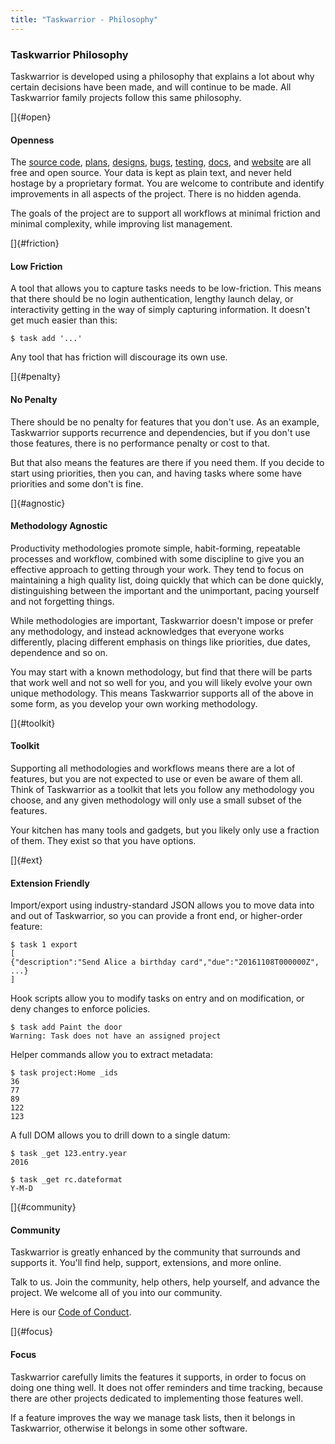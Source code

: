 ```yaml
---
title: "Taskwarrior - Philosophy"
---
```


### Taskwarrior Philosophy

Taskwarrior is developed using a philosophy that explains a lot about why
certain decisions have been made, and will continue to be made. All Taskwarrior
family projects follow this same philosophy.

[]{#open}

#### Openness

The [source code](https://github.com/GothenburgBitFactory/taskwarrior),
[plans](/docs/design/plans.html), [designs](/docs/design),
[bugs](https://github.com/GothenburgBitFactory/taskwarrior/issues),
[testing](https://github.com/GothenburgBitFactory/taskwarrior/actions),
[docs](/docs), and [website](https://github.com/GothenburgBitFactory/tw.org) are
all free and open source. Your data is kept as plain text, and never held
hostage by a proprietary format. You are welcome to contribute and identify
improvements in all aspects of the project. There is no hidden agenda.

The goals of the project are to support all workflows at minimal friction and
minimal complexity, while improving list management.

[]{#friction}

#### Low Friction

A tool that allows you to capture tasks needs to be low-friction. This means
that there should be no login authentication, lengthy launch delay, or
interactivity getting in the way of simply capturing information. It doesn\'t
get much easier than this:

    $ task add '...'

Any tool that has friction will discourage its own use.

[]{#penalty}

#### No Penalty

There should be no penalty for features that you don\'t use. As an example,
Taskwarrior supports recurrence and dependencies, but if you don\'t use those
features, there is no performance penalty or cost to that.

But that also means the features are there if you need them. If you decide to
start using priorities, then you can, and having tasks where some have
priorities and some don\'t is fine.

[]{#agnostic}

#### Methodology Agnostic

Productivity methodologies promote simple, habit-forming, repeatable processes
and workflow, combined with some discipline to give you an effective approach to
getting through your work. They tend to focus on maintaining a high quality
list, doing quickly that which can be done quickly, distinguishing between the
important and the unimportant, pacing yourself and not forgetting things.

While methodologies are important, Taskwarrior doesn\'t impose or prefer any
methodology, and instead acknowledges that everyone works differently, placing
different emphasis on things like priorities, due dates, dependence and so on.

You may start with a known methodology, but find that there will be parts that
work well and not so well for you, and you will likely evolve your own unique
methodology. This means Taskwarrior supports all of the above in some form, as
you develop your own working methodology.

[]{#toolkit}

#### Toolkit

Supporting all methodologies and workflows means there are a lot of features,
but you are not expected to use or even be aware of them all. Think of
Taskwarrior as a toolkit that lets you follow any methodology you choose, and
any given methodology will only use a small subset of the features.

Your kitchen has many tools and gadgets, but you likely only use a fraction of
them. They exist so that you have options.

[]{#ext}

#### Extension Friendly

Import/export using industry-standard JSON allows you to move data into and out
of Taskwarrior, so you can provide a front end, or higher-order feature:

    $ task 1 export
    [
    {"description":"Send Alice a birthday card","due":"20161108T000000Z", ...}
    ]

Hook scripts allow you to modify tasks on entry and on modification, or deny
changes to enforce policies.

    $ task add Paint the door
    Warning: Task does not have an assigned project

Helper commands allow you to extract metadata:

    $ task project:Home _ids
    36
    77
    89
    122
    123

A full DOM allows you to drill down to a single datum:

    $ task _get 123.entry.year
    2016

    $ task _get rc.dateformat
    Y-M-D

[]{#community}

#### Community

Taskwarrior is greatly enhanced by the community that surrounds and supports it.
You\'ll find help, support, extensions, and more online.

Talk to us. Join the community, help others, help yourself, and advance the
project. We welcome all of you into our community.

Here is our [Code of Conduct](/conduct.html).

[]{#focus}

#### Focus

Taskwarrior carefully limits the features it supports, in order to focus on
doing one thing well. It does not offer reminders and time tracking, because
there are other projects dedicated to implementing those features well.

If a feature improves the way we manage task lists, then it belongs in
Taskwarrior, otherwise it belongs in some other software.
